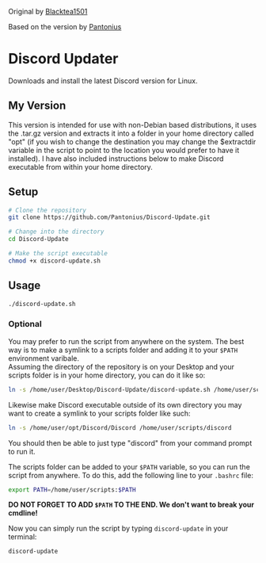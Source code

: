 Original by [Blacktea1501](https://github.com/Blacktea1501)

Based on the version by [Pantonius](https://github.com/Pantonius)

# Discord Updater
Downloads and install the latest Discord version for Linux.

## My Version
This version is intended for use with non-Debian based distributions, it uses the .tar.gz version and extracts it into a folder in your home directory called "opt" (if you wish to change the destination you may change the $extractdir variable in the script to point to the location you would prefer to have it installed). I have also included instructions below to make Discord executable from within your home directory.

## Setup
```bash
# Clone the repository
git clone https://github.com/Pantonius/Discord-Update.git

# Change into the directory
cd Discord-Update

# Make the script executable
chmod +x discord-update.sh
```

## Usage
```bash
./discord-update.sh
```

### Optional
You may prefer to run the script from anywhere on the system.
The best way is to make a symlink to a scripts folder and adding it to your `$PATH` environment varibale.  
Assuming the directory of the repository is on your Desktop and your scripts folder is in your home directory, you can do it like so:
```bash
ln -s /home/user/Desktop/Discord-Update/discord-update.sh /home/user/scripts/discord-update
```

Likewise make Discord executable outside of its own directory you may want to create a symlink to your scripts folder like such:
```bash
ln -s /home/user/opt/Discord/Discord /home/user/scripts/discord
```
You should then be able to just type "discord" from your command prompt to run it.

The scripts folder can be added to your `$PATH` variable, so you can run the script from anywhere. To do this, add the following line to your `.bashrc` file:
```bash
export PATH=/home/user/scripts:$PATH
```
**DO NOT FORGET TO ADD `$PATH` TO THE END. We don't want to break your cmdline!**  

Now you can simply run the script by typing `discord-update` in your terminal:
```bash
discord-update
```
